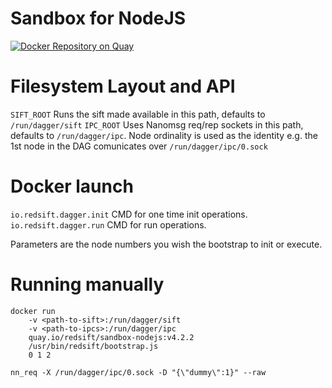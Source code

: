 # Sandbox for NodeJS

[![Docker Repository on Quay](https://quay.io/repository/redsift/sandbox-nodejs/status "Docker Repository on Quay")](https://quay.io/repository/redsift/sandbox-nodejs)

# Filesystem Layout and API

`SIFT_ROOT` Runs the sift made available in this path, defaults to `/run/dagger/sift`
`IPC_ROOT` Uses Nanomsg req/rep sockets in this path, defaults to `/run/dagger/ipc`. Node ordinality is used as the identity e.g. the 1st node in the DAG comunicates over `/run/dagger/ipc/0.sock`

# Docker launch

`io.redsift.dagger.init` CMD for one time init operations.
`io.redsift.dagger.run` CMD for run operations.

Parameters are the node numbers you wish the bootstrap to init or execute.

# Running manually

	docker run 
		-v <path-to-sift>:/run/dagger/sift 
		-v <path-to-ipcs>:/run/dagger/ipc 
		quay.io/redsift/sandbox-nodejs:v4.2.2 
		/usr/bin/redsift/bootstrap.js
		0 1 2

`nn_req -X /run/dagger/ipc/0.sock -D "{\"dummy\":1}" --raw`
